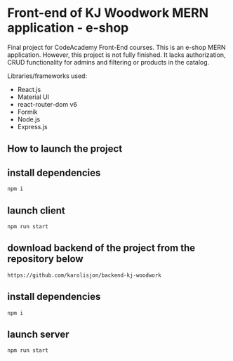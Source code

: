# Front-end of KJ Woodwork MERN application - e-shop
Final project for CodeAcademy Front-End courses. This is an e-shop MERN application. However, this project is not fully finished. It lacks authorization, CRUD functionality for admins and filtering or products in the catalog. 

Libraries/frameworks used: 
- React.js
- Material UI
- react-router-dom v6
- Formik
- Node.js
- Express.js

## How to launch the project

## install dependencies
```
npm i
```
## launch client
```
npm run start
```

## download backend of the project from the repository below
```
https://github.com/karolisjon/backend-kj-woodwork
```
## install dependencies
```
npm i
```
## launch server
```
npm run start
```
